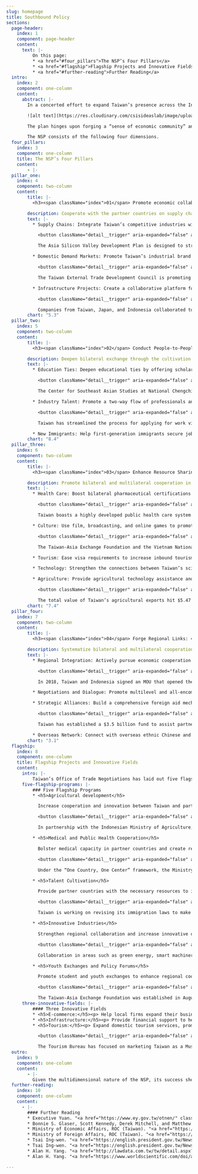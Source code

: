```yaml
---
slug: homepage
title: Southbound Policy
sections:
  page-header:
    index: 1
    component: page-header
    content:
      text: |-
          On this page:
          * <a href="#four_pillars">The NSP’s Four Pillars</a>
          * <a href="#flagship">Flagship Projects and Innovative Fields</a>
          * <a href="#further-reading">Further Reading</a>
  intro:
    index: 2
    component: one-column
    content:
      abstract: |-
        In a concerted effort to expand Taiwan’s presence across the Indo-Pacific, President Tsai Ing-wen introduced the New Southbound Policy (NSP) in 2016. The NSP is designed to strengthen Taipei’s relationships with the ten countries of the Association of Southeast Asian Nations (ASEAN), six states in South Asia, Australia, and New Zealand. The policy aims to leverage Taiwan’s cultural, educational, technological, agricultural, and economic assets to enhance Taiwan’s regional integration and promote the broader development of the Indo-Pacific region.

        ![alt text](https://res.cloudinary.com/csisideaslab/image/upload/v1541004113/on-the-radar/GettyImages-1054021808.jpg "Countries included in the Southbound Policy: the ten countries of ASEAN, Australia, Bangladesh, Bhutan, India, Nepal, New Zealand, Pakistan, and Sri Lanka")

        The plan hinges upon forging a “sense of economic community” and forming “a consensus for cooperation” with the 18 nations identified by Taipei as potential partners. Since Taiwan lacks formal diplomatic ties with the countries targeted by the NSP, Taipei must creatively foster bilateral collaboration. To this end, the Tsai administration has rallied local governments and civil society organizations to collaborate with the central government’s implementation efforts.

        The NSP consists of the following four dimensions.
  four_pillars:
    index: 3
    component: one-column
    title: The NSP’s Four Pillars
    content:
        - |-
  pillar_one:
    index: 4
    component: two-column
    content:
        title: |-
          <h3><span className="index">01</span> Promote economic collaboration: </h3>

        description: Cooperate with the partner countries on supply chains, domestic demand markets and infrastructure projects.
        text: |-
          * Supply Chains: Integrate Taiwan’s competitive industries with the supply chains of other economies, including not only NSP partners but also Japan and the United States.

            <button className="detail__trigger" aria-expanded="false" aria-label="Toggle Explainer"><i className="ellipse">&ctdot;</i></button>

            The Asia Silicon Valley Development Plan is designed to strengthen industrial links between Taiwan and its economic partners.

          * Domestic Demand Markets: Promote Taiwan’s industrial brand abroad by increasing exports.

            <button className="detail__trigger" aria-expanded="false" aria-label="Toggle Explainer"><i className="ellipse">&ctdot;</i></button>

            The Taiwan External Trade Development Council is promoting Taiwan’s image abroad by organizing fairs and exhibitions in partner countries.

          * Infrastructure Projects: Create a collaborative platform for exporting infrastructure construction services and turnkey projects.

            <button className="detail__trigger" aria-expanded="false" aria-label="Toggle Explainer"><i className="ellipse">&ctdot;</i></button>

            Companies from Taiwan, Japan, and Indonesia collaborated to construct Jakarta’s first mass rapid transit line.
        chart: "5.3"
  pillar_two:
    index: 5
    component: two-column
    content:
        title: |-
          <h3><span className="index">02</span> Conduct People-to-People Exchanges: </h3>

        description: Deepen bilateral exchange through the cultivation of scholars, students, and industry professionals.
        text: |-
          * Education Ties: Deepen educational ties by offering scholarships to students from partner countries. Enhance domestic cooperation between academia and industry. Provide enhanced youth technical training.

            <button className="detail__trigger" aria-expanded="false" aria-label="Toggle Explainer"><i className="ellipse">&ctdot;</i></button>

            The Center for Southeast Asian Studies at National Chengchi University leads a consortium of 13 leading institutions for Southeast Asian studies from across the region.

          * Industry Talent: Promote a two-way flow of professionals and help match foreign workers with local companies.

            <button className="detail__trigger" aria-expanded="false" aria-label="Toggle Explainer"><i className="ellipse">&ctdot;</i></button>

            Taiwan has streamlined the process for applying for work visas and created a new visa for job seekers from overseas.

          * New Immigrants: Help first-generation immigrants secure job opportunities. Connect second-generation immigrants with their ancestral countries through academic and cultural exchanges.
        chart: "8.4"
  pillar_three:
    index: 6
    component: two-column
    content:
        title: |-
          <h3><span className="index">03</span> Enhance Resource Sharing: </h3>

        description: Promote bilateral and multilateral cooperation in culture, tourism, medical care, technology, agriculture, and small and medium-sized enterprises.
        text: |-
          * Health Care: Boost bilateral pharmaceutical certifications and new drug and medical equipment development. Support the development of medical care and training of public health workers overseas.

            <button className="detail__trigger" aria-expanded="false" aria-label="Toggle Explainer"><i className="ellipse">&ctdot;</i></button>

            Taiwan boasts a highly developed public health care system and one of the world’s most technologically advanced medical equipment industries.

          * Culture: Use film, broadcasting, and online games to promote Taiwan’s culture. Encourage exchanges between cities in Taiwan and cities elsewhere in the region.

            <button className="detail__trigger" aria-expanded="false" aria-label="Toggle Explainer"><i className="ellipse">&ctdot;</i></button>

            The Taiwan-Asia Exchange Foundation and the Vietnam National Institute of Culture and Arts Studies have partnered to create art programs, artist-in-residence projects, and various workshops.

          * Tourism: Ease visa requirements to increase inbound tourism to Taiwan. Make Taiwan’s tourism more inclusive by expanding the language-training of tour guides and creating a Muslim-friendly travel environment.

          * Technology: Strengthen the connections between Taiwan’s science parks and research institutes and counterparts abroad. Engage in technology sharing.

          * Agriculture: Provide agricultural technology assistance and increase business exchanges with partner countries.

            <button className="detail__trigger" aria-expanded="false" aria-label="Toggle Explainer"><i className="ellipse">&ctdot;</i></button>

            The total value of Taiwan’s agricultural exports hit $5.47 billion in 2018, marking a 20-year high.
        chart: "7.4"
  pillar_four:
    index: 7
    component: two-column
    content:
        title: |-
          <h3><span className="index">04</span> Forge Regional Links: </h3>

        description: Systematize bilateral and multilateral cooperation with partner countries while strengthening negotiations and dialogues.
        text: |-
          * Regional Integration: Actively pursue economic cooperation agreements. Update and strengthen current bilateral investment and taxation treaties.

            <button className="detail__trigger" aria-expanded="false" aria-label="Toggle Explainer"><i className="ellipse">&ctdot;</i></button>

            In 2018, Taiwan and Indonesia signed an MOU that opened the possibility of creating special economic zones and cooperating on infrastructure development.

          * Negotiations and Dialogue: Promote multilevel and all-encompassing negotiations and dialogue with partner countries. Open dialogue and negotiations with China.

          * Strategic Alliances: Build a comprehensive foreign aid mechanism and encourage Taiwan businesses to participate in overseas development projects. Strengthen official and nonofficial cooperation between Taiwan and foreign partners.

            <button className="detail__trigger" aria-expanded="false" aria-label="Toggle Explainer"><i className="ellipse">&ctdot;</i></button>

            Taiwan has established a $3.5 billion fund to assist partner countries with development projects.

          * Overseas Network: Connect with overseas ethnic Chinese and overseas Taiwan business networks and strengthen their links with corporations in Taiwan.
        chart: "3.1"
  flagship:
    index: 8
    component: one-column
    title: Flagship Projects and Innovative Fields
    content:
      intro: |-
          Taiwan’s Office of Trade Negotiations has laid out five flagship projects and three potential-laden fields for collaboration. These programs are designed to capitalize on the pillars of the NSP and enhance mutually beneficial ties with targeted countries across the Indo-Pacific.
      five-flagship-programs: |-
          ### Five Flagship Programs
          * <h5>Agricultural development</h5>

            Increase cooperation and innovation between Taiwan and partner countries.

            <button className="detail__trigger" aria-expanded="false" aria-label="Toggle Explainer"><i className="ellipse">&ctdot;</i></button>

            In partnership with the Indonesian Ministry of Agriculture, Taiwan has set up a Modern Agriculture Demo Farm in Karawang. The project is designed to assist Indonesia’s development through technology and knowledge sharing.

          * <h5>Medical and Public Health Cooperation</h5>

            Bolster medical capacity in partner countries and create regional supply chains.

            <button className="detail__trigger" aria-expanded="false" aria-label="Toggle Explainer"><i className="ellipse">&ctdot;</i></button>

            Under the “One Country, One Center” framework, the Ministry of Health and Welfare is partnering with hospitals in partner countries to bolster health care and medical cooperation. Projects have been launched in India, Indonesia, Malaysia, the Philippines, Thailand, and Vietnam.  

          * <h5>Talent Cultivation</h5>

            Provide partner countries with the necessary resources to improve the skills of their workers. Offer opportunities for foreign workers and students to live and work in Taiwan.

            <button className="detail__trigger" aria-expanded="false" aria-label="Toggle Explainer"><i className="ellipse">&ctdot;</i></button>

            Taiwan is working on revising its immigration laws to make it easier for skilled professionals and foreign students to live and work in Taiwan.

          * <h5>Innovative Industries</h5>

            Strengthen regional collaboration and increase innovative output in key industries through promoting R&D and capacity building.

            <button className="detail__trigger" aria-expanded="false" aria-label="Toggle Explainer"><i className="ellipse">&ctdot;</i></button>

            Collaboration in areas such as green energy, smart machinery, and biotechnology provides Taiwan with an opportunity to not only assist targeted developing countries but also enhance its ties with R&D leaders such as Japan and the United States.

          * <h5>Youth Exchanges and Policy Forums</h5>

            Promote student and youth exchanges to enhance regional cooperation and support the next generation of leaders. Encourage civil society engagement with regional counterparts.

            <button className="detail__trigger" aria-expanded="false" aria-label="Toggle Explainer"><i className="ellipse">&ctdot;</i></button>

            The Taiwan-Asia Exchange Foundation was established in August 2018 to strengthen ties with NSP partner countries. The Yushan Forum is a Taiwan-initiated annual forum designed to foster dialogue, cooperation, and cultural exchange throughout the region. Areas of focus include economic prosperity, technology, innovation, and public health.
      three-innovative-fields: |-
          #### Three Innovative Fields
          * <h5>E-commerce:</h5><p> Help local firms expand their business abroad and aid the development of e-commerce platforms in regional markets.</p>
          * <h5>Infrastructure:</h5><p> Provide financial support to help Taiwan companies work on infrastructure development projects in partner countries.</p>
          * <h5>Tourism:</h5><p> Expand domestic tourism services, promote Taiwan as a tourist destination overseas, and ease visa entry requirements.</p>

            <button className="detail__trigger" aria-expanded="false" aria-label="Toggle Explainer"><i className="ellipse">&ctdot;</i></button>

            The Tourism Bureau has focused on marketing Taiwan as a Muslim-friendly destination by opening prayer rooms and certifying halal restaurants and hotels.
  outro:
    index: 9
    component: one-column
    content:
        - |-        
          Given the multidimensional nature of the NSP, its success should be evaluated incrementally. We encourage you to visit our <a href="/data">Data Repository</a>, which tracks several of the key performance benchmarks for the policy. More details regarding the NSP can be found in our longer publication.
  further-reading:
    index: 10
    component: one-column
    content:
      - |-
        #### Further Reading
        * Executive Yuan. "<a href="https://www.ey.gov.tw/otnen/" className="icon-external">New Southbound Policy."</a> Office of Trade Negotiations.
        * Bonnie S. Glaser, Scott Kennedy, Derek Mitchell, and Matthew P. Funaiole. "<a href="https://www.csis.org/analysis/new-southbound-policy" className="icon-external">The New Southbound Policy: Deepening Taiwan’s Regional Integration."</a> Center for Strategic and International Studies, 2018.
        * Ministry of Economic Affairs, ROC (Taiwan). "<a href="https://www.moea.gov.tw/MNS/english/news/News.aspx?kind=6&menu_id=176&news_id=72912" className="icon-external">The New Soutbound Policy: A Practical Approach Moving Full Steam Ahead."</a> October 10, 2018.
        * Ministry of Foreign Affairs, ROC (Taiwan). "<a href="https://nspp.mofa.gov.tw/nsppe/" className="icon-external">New Southbound Policy Portal."</a> New Southbound Policy.
        * Tsai Ing-wen. "<a href="https://english.president.gov.tw/News/5552." className="icon-external">President Tsai Attends Opening of Yushan Forum."</a> Office of the President, ROC (Taiwan), October 11, 2017.
        * Tsai Ing-wen. "<a href="https://english.president.gov.tw/News/5232" className="icon-external">President Tsai's Remarks at Yushan Forum: Asian Dialogue for Innovation and Progress."</a> Office of the President, ROC (Taiwan), October 11, 2017.
        * Alan H. Yang. "<a href="http://lawdata.com.tw/tw/detail.aspx?no=297532" className="icon-external">Revisiting Taiwan's New Southbound Policy: Agenda, Networks and Challenges."</a> Issues and Studies 56, no. 1 (2017): 123-143.
        * Alan H. Yang. "<a href="https://www.worldscientific.com/doi/abs/10.1142/S1013251118400039" className="icon-external">Unpacking Taiwan’s Presence in Southeast Asia: The International Socialization of the New Southbound Policy."</a> Issues & Studies 54, no. 1 (2018): 1-30.

---
```

